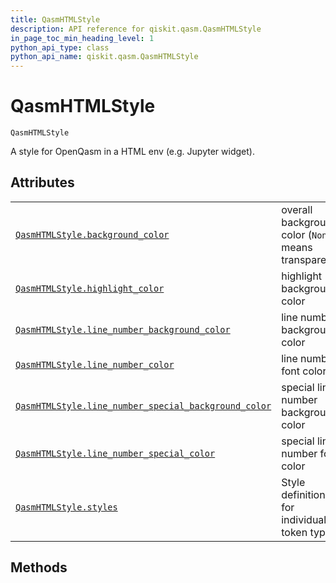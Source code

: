 ```yaml
---
title: QasmHTMLStyle
description: API reference for qiskit.qasm.QasmHTMLStyle
in_page_toc_min_heading_level: 1
python_api_type: class
python_api_name: qiskit.qasm.QasmHTMLStyle
---
```


# QasmHTMLStyle

<span id="qiskit.qasm.QasmHTMLStyle" />

`QasmHTMLStyle`

A style for OpenQasm in a HTML env (e.g. Jupyter widget).

## Attributes

|                                                                                                                                                                                         |                                                     |
| --------------------------------------------------------------------------------------------------------------------------------------------------------------------------------------- | --------------------------------------------------- |
| [`QasmHTMLStyle.background_color`](qiskit.qasm.QasmHTMLStyle.background_color "qiskit.qasm.QasmHTMLStyle.background_color")                                                             | overall background color (`None` means transparent) |
| [`QasmHTMLStyle.highlight_color`](qiskit.qasm.QasmHTMLStyle.highlight_color "qiskit.qasm.QasmHTMLStyle.highlight_color")                                                                | highlight background color                          |
| [`QasmHTMLStyle.line_number_background_color`](qiskit.qasm.QasmHTMLStyle.line_number_background_color "qiskit.qasm.QasmHTMLStyle.line_number_background_color")                         | line number background color                        |
| [`QasmHTMLStyle.line_number_color`](qiskit.qasm.QasmHTMLStyle.line_number_color "qiskit.qasm.QasmHTMLStyle.line_number_color")                                                          | line number font color                              |
| [`QasmHTMLStyle.line_number_special_background_color`](qiskit.qasm.QasmHTMLStyle.line_number_special_background_color "qiskit.qasm.QasmHTMLStyle.line_number_special_background_color") | special line number background color                |
| [`QasmHTMLStyle.line_number_special_color`](qiskit.qasm.QasmHTMLStyle.line_number_special_color "qiskit.qasm.QasmHTMLStyle.line_number_special_color")                                  | special line number font color                      |
| [`QasmHTMLStyle.styles`](qiskit.qasm.QasmHTMLStyle.styles "qiskit.qasm.QasmHTMLStyle.styles")                                                                                           | Style definitions for individual token types.       |

## Methods

|   |
| - |

